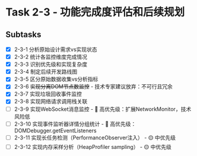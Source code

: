 # Task 2-3 - 功能完成度评估和后续规划

## Subtasks
- [x] 2-3-1 分析原始设计需求vs实现状态
- [x] 2-3-2 统计各监控维度完成情况
- [x] 2-3-3 识别优先级和实现复杂度
- [x] 2-3-4 制定后续开发路线图
- [x] 2-3-5 区分原始数据收集vs分析指标
- [x] 2-3-6 ~~实现分离DOM节点数监控~~ - 技术专家建议放弃：不可行且冗余
- [x] 2-3-7 实现垃圾回收事件监控
- [x] 2-3-8 实现网络请求调用栈关联
- [ ] 2-3-9 实现WebSocket消息监控 - 🔴 高优先级：扩展NetworkMonitor，技术风险低
- [ ] 2-3-10 实现事件监听器详情分组统计 - 🔴 高优先级：DOMDebugger.getEventListeners
- [ ] 2-3-11 实现长任务检测（PerformanceObserver注入） - 🟡 中优先级
- [ ] 2-3-12 实现内存采样分析（HeapProfiler sampling） - 🟡 中优先级